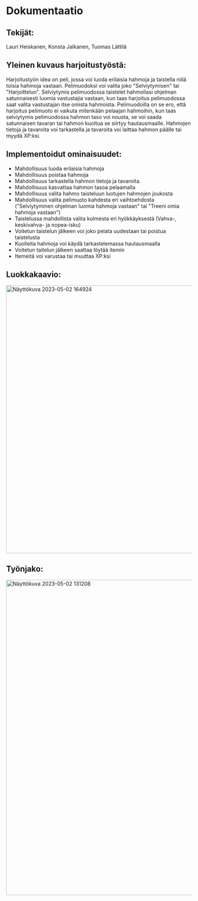 # Dokumentaatio


## Tekijät: 
Lauri Heiskanen,
Konsta Jalkanen,
Tuomas Lättilä

## Yleinen kuvaus harjoitustyöstä:
Harjoitustyön idea on peli, jossa voi luoda erilaisia hahmoja ja taistella niilä toisia hahmoja vastaan. Pelimuodoksi voi valita joko "Selviytymisen" tai "Harjoittelun". Selviytymis pelimuodossa taistelet hahmollasi ohjelman satunnaisesti luomia vastustajia vastaan, kun taas harjoitus pelimuodossa saat valita vastustajan itse omista hahmoista. Pelimuodoilla on se ero, että harjoitus pelimuoto ei vaikuta mitenkään pelaajan hahmoihin, kun taas selviytymis pelimuodossa hahmon taso voi nousta, se voi saada satunnaisen tavaran tai hahmon kuoltua se siirtyy hautausmaalle. Hahmojen tietoja ja tavaroita voi tarkastella ja tavaroita voi laittaa hahmon päälle tai myydä XP:ksi. 

## Implementoidut ominaisuudet:
- Mahdollisuus luoda erilaisia hahmoja
- Mahdollisuus poistaa hahmoja
- Mahdollisuus tarkastella hahmon tietoja ja tavaroita.
- Mahdollisuus kasvattaa hahmon tasoa pelaamalla
- Mahdollisuus valita hahmo taisteluun luotujen hahmojen joukosta
- Mahdollisuus valita pelimuoto kahdesta eri vaihtoehdosta ("Selviytyminen ohjelman luomia hahmoja vastaan" tai "Treeni omia hahmoja vastaan")
- Taistelussa mahdollista valita kolmesta eri hyökkäyksestä (Vahva-, keskivahva- ja nopea-isku)
- Voitetun taistelun jälkeen voi joko pelata uudestaan tai poistua taistelusta
- Kuolleita hahmoja voi käydä tarkastelemassa hautausmaalla
- Voitetun taitelun jälkeen saattaa löytää itemin
- Itemeitä voi varustaa tai muuttaa XP:ksi

## Luokkakaavio:
<img width="728" alt="Näyttökuva 2023-05-02 164924" src="https://user-images.githubusercontent.com/120785942/235686507-e6de4c31-75ae-4d33-84c6-f6b24dc245f6.png">



## Työnjako:
<img width="857" alt="Näyttökuva 2023-05-02 131208" src="https://user-images.githubusercontent.com/120785942/235639997-63fe8a04-cbb0-4f9e-8f8b-2a098a714612.png">
